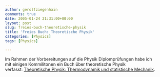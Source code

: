 ```yaml
---
author: gerolfziegenhain
comments: true
date: 2005-01-24 21:31:00+00:00
layout: post
slug: freies-buch-theoretische-physik
title: 'Freies Buch: Theoretische Physik'
categories: [Physics]
tags: [Physics]

---
```


Im Rahmen der Vorbereitungen auf die Physik Diplomprüfungen habe ich mit einigen Kommilitonen ein Buch über theoretische Physik verfasst: [Theoretische Physik: Thermodynamik und statistische Mechanik](/doc/theo_TD.pdf).


